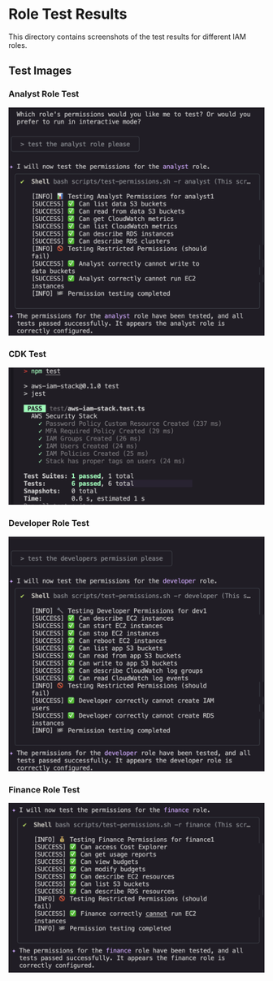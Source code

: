# Role Test Results

This directory contains screenshots of the test results for different IAM roles.

## Test Images

### Analyst Role Test
![Analyst Check](analyst_check.png)

### CDK Test
![CDK Test](cdk_test.png)

### Developer Role Test
![Developer Check](Developer_check.png)

### Finance Role Test
![Finance Check](Finance_check.png)